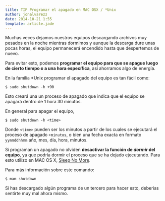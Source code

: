 ```yaml
---
title: TIP Programar el apagado en MAC OSX / *Unix
author: jonalvarezz
date: 2014-10-21 1:55
template: article.jade
---
```


Muchas veces dejamos nuestros equipos descargando archivos muy pesados en la noche mientras dormimos y aunque la descarga dure unas pocas horas, el equipo permanecerá encendido hasta que despertemos de nuevo.

Para evitar esto, podemos **programar el equipo para que se apague luego de cierto tiempo o a una hora específica**, así ahorramos algo de energía.

En la familia *Unix programar el apagado del equipo es tan fácil como:

	$ sudo shutdown -h +90

Esto creará una un proceso de apagado que indica que el equipo se apagará dentro de 1 hora 30 minutos.

En general para apagar el equipo,

	$ sudo shutdown -h <time>

Donde `<time>` pueden ser los minutos a partir de los cuales se ejecutará el proceso de apagado `+minutos`, o bien una fecha exacta en formato `yymmddhhmm` año, mes, día, hora, minutos.

Si programan un apagado no olviden **desactivar la función de *dormir* del equipo**, ya que podría dormir el proceso que se ha dejado ejecutando. Para esto utilizo en MAC OS X, [Sleep No More](http://sleepnomoreapp.com).

Para más información sobre este comando:

	$ man shutdown

Si has descargado algún programa de un tercero para hacer esto, deberías sentirte muy mal ahora mismo.
